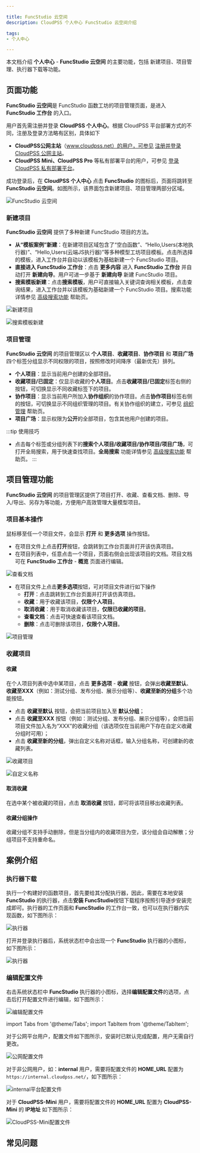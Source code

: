 ```yaml
---

title: FuncStudio 云空间
description: CloudPSS 个人中心 FuncStudio 云空间介绍

tags: 
- 个人中心

---
```


本文档介绍 **个人中心** - **FuncStudio 云空间** 的主要功能，包括 新建项目、项目管理、执行器下载等功能。

## 页面功能

**FuncStudio 云空间**是 FuncStudio 函数工坊的项目管理页面，是进入 **FuncStudio 工作台** 的入口。

用户首先需注册并登录 **CloudPSS 个人中心**。根据 CloudPSS 平台部署方式的不同，注册及登录方法略有区别，具体如下

+ **CloudPSS公网主站**（www.cloudpss.net）的用户，可参见 [注册并登录 CloudPSS 公网主站](../../10-register-and-login/10-cloudpss-public/index.md "注册并登录 CloudPSS 公网主站")。
+ **CloudPSS Mini、CloudPSS Pro** 等私有部署平台的用户，可参见 [登录 CloudPSS 私有部署平台](../../10-register-and-login/20-cloudpss-private/index.md "登录 CloudPSS 私有部署平台")。

成功登录后，在 **CloudPSS 个人中心** 点击 **FuncStudio** 的图标后，页面将跳转至 **FuncStudio 云空间**。如图所示，该界面包含新建项目、项目管理两部分区域。

![FuncStudio 云空间](./个人中心界面.png "FuncStudio 云空间")

### 新建项目

**FuncStudio 云空间** 提供了多种新建 FuncStudio 项目的方法。

+ **从“模板案例”新建**：在新建项目区域包含了“空白函数”、“Hello,Users(本地执行器)”、“Hello,Users(云端JS执行器)”等多种模型工坊项目模板。点击所选择的模板，进入工作台并自动以该模板为基础新建一个 FuncStudio 项目。
+ **直接进入 FuncStudio 工作台**：点击 **更多内容** 进入 **FuncStudio 工作台** 并自动打开 **新建向导**。用户可进一步基于 **新建向导** 新建 FuncStudio 项目。
+ **搜索模板新建**：点击**搜索模板**，用户可直接输入关键词查询相关模板，点击查询结果，进入工作台并以该模板为基础新建一个 FuncStudio 项目。搜索功能详情参见 [高级搜索功能](../../60-advanced-search/index.md "高级搜索功能") 帮助页。

![新建项目](./新建项目.png "新建项目")

![搜索模板新建](image-4.png "搜索模板新建")

### 项目管理

**FuncStudio 云空间** 的项目管理区以 **个人项目**、**收藏项目**、**协作项目** 和 **项目广场** 四个标签分组显示不同权限的项目，按照修改时间降序（最新优先）排列。

+ **个人项目**：显示当前用户创建的全部项目。
+ **收藏项目/已固定**：仅显示收藏的**个人项目**。点击**收藏项目/已固定**标签右侧的按钮，可切换显示不同收藏标签下的项目。
+ **协作项目**：显示当前用户所加入**协作组织**的协作项目。点击**协作项目**标签右侧的按钮，可切换显示不同组织管理的项目。有关协作组织的建立，可参见 [组织管理](../../40-general-account-settings/40-organization-management/index.md "组织管理") 帮助页。
+ **项目广场**：显示权限为**公开**的全部项目，包含其他用户创建的项目。 

:::tip 使用技巧
+ 点击每个标签或分组列表下的**搜索个人项目/收藏项目/协作项目/项目广场**，可打开全局搜索，用于快速查找项目。**全局搜索** 功能详情参见 [高级搜索功能](../../60-advanced-search/index.md "高级搜索功能") 帮助页。
:::

## 项目管理功能

**FuncStudio 云空间** 的项目管理区提供了项目打开、收藏、查看文档、删除、导入/导出、另存为等功能，方便用户高效管理大量模型项目。

### 项目基本操作

鼠标移至任一个项目文件，会显示 **打开** 和 **更多选项** 操作按钮。
+ 在项目文件上点击**打开**按钮，会跳转到工作台页面并打开该仿真项目。
+ 在项目列表中，任意点击一个项目，页面右侧会出现该项目的文档。项目文档可在 **FuncStudio 工作台** - **概览** 页面进行编辑。

![查看文档](./查看文档.png "查看文档")

+ 在项目文件上点击**更多选项**按钮，可对项目文件进行如下操作
    + **打开**：点击跳转到工作台页面并打开该仿真项目。
    + **收藏**：用于收藏该项目，**仅限个人项目**。
    + **取消收藏**：用于取消收藏该项目，**仅限已收藏的项目**。
    + **查看文档**：点击可快速查看该项目文档。
    + **删除**：点击可删除该项目，**仅限个人项目**。

![项目管理](./项目管理.png "项目管理")
 

### 收藏项目

#### 收藏

在个人项目列表中选中某项目，点击 **更多选项** - **收藏** 按钮，会弹出**收藏至默认**、**收藏至XXX**（例如：测试分组、发布分组、展示分组等）、**收藏至新的分组**多个功能按钮。

+ 点击 **收藏至默认** 按钮，会把当前项目加入至 **默认分组**；
+ 点击 **收藏至XXX** 按钮（例如：测试分组、发布分组、展示分组等），会把当前项目文件加入名为“XXX”的收藏分组（该选项仅在当前用户下存在自定义收藏分组时可用）；
+ 点击 **收藏至新的分组**，弹出自定义名称对话框，输入分组名称，可创建新的收藏列表。

![收藏项目](image-5.png "收藏项目")

![自定义名称](image-6.png "自定义名称")


#### 取消收藏

在选中某个被收藏的项目，点击 **取消收藏** 按钮，即可将该项目移出收藏列表。

#### 收藏分组操作

收藏分组不支持手动删除，但是当分组内的收藏项目为空，该分组会自动解散；分组项目不支持重命名。

## 案例介绍

### 执行器下载

执行一个构建好的函数项目，首先要给其分配执行器，因此，需要在本地安装 **FuncStudio** 的执行器，点击**安装 FuncStudio**按钮下载程序按照引导逐步安装完成即可。执行器的工作页面和 **FuncStudio** 的工作台一致，也可以在执行器内实现函数，如下图所示：

![执行器](./执行器界面.png "执行器界面")

打开并登录执行器后，系统状态栏中会出现一个 **FuncStudio** 执行器的小图标，如下图所示：

![执行器](./执行器图标.png "执行器图标")

### 编辑配置文件

右击系统状态栏中 **FuncStudio** 执行器的小图标，选择**编辑配置文件**的选项，点击后打开配置文件进行编辑，如下图所示：

![编辑配置文件](./编辑配置文件.png "编辑配置文件")

import Tabs from '@theme/Tabs';
import TabItem from '@theme/TabItem';

<Tabs>
<TabItem value="js" label="公网平台配置文件编辑">

对于公网平台用户，配置文件如下图所示，安装时已默认完成配置，用户无需自行更改。

![公网配置文件](./公网配置文件.png "公网配置文件")

</TabItem>
<TabItem value="python" label="内网平台配置文件编辑">

对于非公网用户，如：**internal** 用户，需要将配置文件的 **HOME_URL** 配置为 `https://internal.cloudpss.net/`，如下图所示：

![internal平台配置文件](./internal平台配置文件.png "internal平台配置文件")

</TabItem>
<TabItem value="java" label="私有云平台配置文件编辑">

对于 **CloudPSS-Mini** 用户，需要将配置文件的 **HOME_URL** 配置为 **CloudPSS-Mini** 的 **IP地址** 如下图所示：

![CloudPSS-Mini配置文件](./CloudPSS-Mini配置文件.png "CloudPSS-Mini配置文件")

</TabItem>
</Tabs>

## 常见问题


